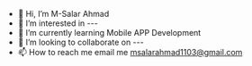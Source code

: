 - 👋 Hi, I’m M-Salar Ahmad
- 👀 I’m interested in ---
- 🌱 I’m currently learning Mobile APP Development
- 💞️ I’m looking to collaborate on ---
- 📫 How to reach me email me msalarahmad1103@gmail.com

<!---
MSalarAhmad/MSalarAhmad is a ✨ special ✨ repository because its `README.md` (this file) appears on your GitHub profile.
You can click the Preview link to take a look at your changes.
--->
